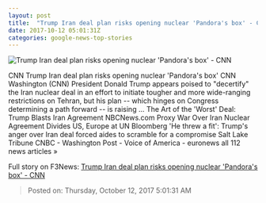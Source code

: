 ```yaml
---
layout: post
title:  "Trump Iran deal plan risks opening nuclear 'Pandora's box' - CNN"
date: 2017-10-12 05:01:31Z
categories: google-news-top-stories
---
```


![Trump Iran deal plan risks opening nuclear 'Pandora's box' - CNN](http://i2.cdn.cnn.com/cnnnext/dam/assets/171011092710-trump-latest-super-tease.jpg)

CNN Trump Iran deal plan risks opening nuclear 'Pandora's box' CNN Washington (CNN) President Donald Trump appears poised to "decertify" the Iran nuclear deal in an effort to initiate tougher and more wide-ranging restrictions on Tehran, but his plan -- which hinges on Congress determining a path forward -- is raising ... The Art of the 'Worst' Deal: Trump Blasts Iran Agreement NBCNews.com Proxy War Over Iran Nuclear Agreement Divides US, Europe at UN Bloomberg 'He threw a fit': Trump's anger over Iran deal forced aides to scramble for a compromise Salt Lake Tribune CNBC - Washington Post - Voice of America - euronews all 112 news articles »


Full story on F3News: [Trump Iran deal plan risks opening nuclear 'Pandora's box' - CNN](http://www.f3nws.com/n/UW4DGJ)

> Posted on: Thursday, October 12, 2017 5:01:31 AM
